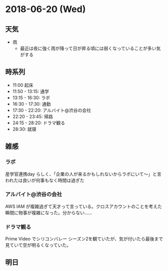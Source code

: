 # 2018-06-20 (Wed)

## 天気

- 雨
  - 最近は夜に強く雨が降って日が昇る頃には弱くなっていることが多い気がする

## 時系列

- 11:00 起床
- 11:50 - 13:15: 通学
- 13:15 - 16:30: ラボ
- 16:30 - 17:30: 通勤
- 17:30 - 22:20: アルバイト@渋谷の会社
- 22:20 - 23:45: 帰路
- 24:15 - 28:20: ドラマ観る
- 28:30: 就寝

## 雑感

### ラボ

産学官連携day らしく、「企業の人が来るかもしれないからラボにいて〜」と言われたは良いが何事もなく時間は過ぎた

### アルバイト@渋谷の会社

AWS IAM が複雑過ぎて天才って言っている。クロスアカウントのことを考えた瞬間に物事が複雑になった。分からない……

### ドラマ観る

Prime Video でシリコンバレー シーズン2を観ていたが、気が付いたら最後まで見ていて空が明るくなっていた。

## 明日

